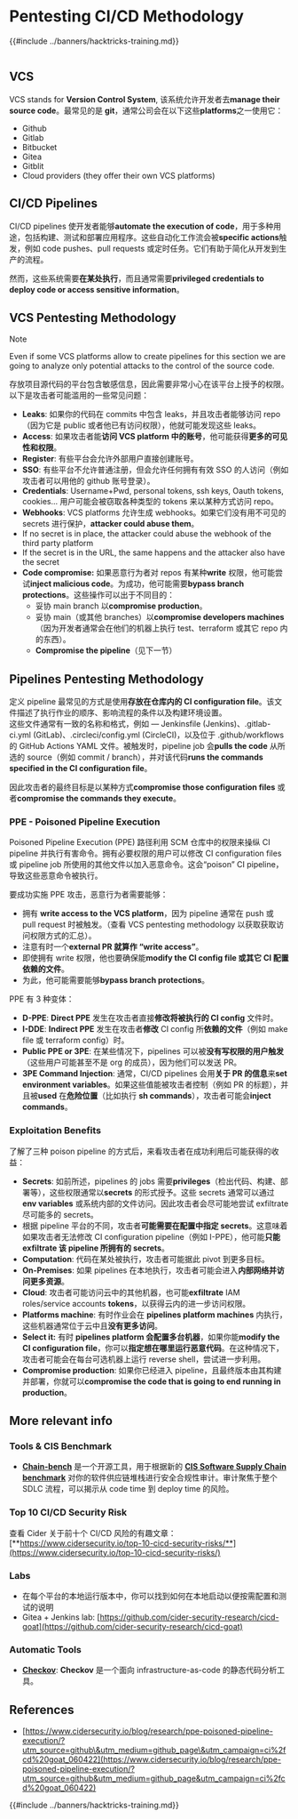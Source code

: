 # Pentesting CI/CD Methodology

{{#include ../banners/hacktricks-training.md}}

<figure><img src="../images/CLOUD-logo-letters.svg" alt=""><figcaption></figcaption></figure>

## VCS

VCS stands for **Version Control System**, 该系统允许开发者去**manage their source code**。最常见的是 **git**，通常公司会在以下这些**platforms**之一使用它：

- Github
- Gitlab
- Bitbucket
- Gitea
- Gitblit
- Cloud providers (they offer their own VCS platforms)


## CI/CD Pipelines

CI/CD pipelines 使开发者能够**automate the execution of code**，用于多种用途，包括构建、测试和部署应用程序。这些自动化工作流会被**specific actions**触发，例如 code pushes、pull requests 或定时任务。它们有助于简化从开发到生产的流程。

然而，这些系统需要**在某处执行**，而且通常需要**privileged credentials to deploy code or access sensitive information**。

## VCS Pentesting Methodology

> [!NOTE]
> Even if some VCS platforms allow to create pipelines for this section we are going to analyze only potential attacks to the control of the source code.

存放项目源代码的平台包含敏感信息，因此需要非常小心在该平台上授予的权限。以下是攻击者可能滥用的一些常见问题：

- **Leaks**: 如果你的代码在 commits 中包含 leaks，并且攻击者能够访问 repo（因为它是 public 或者他已有访问权限），他就可能发现这些 leaks。
- **Access**: 如果攻击者能**访问 VCS platform 中的账号**，他可能获得**更多的可见性和权限**。
- **Register**: 有些平台会允许外部用户直接创建账号。
- **SSO**: 有些平台不允许普通注册，但会允许任何拥有有效 SSO 的人访问（例如攻击者可以用他的 github 账号登录）。
- **Credentials**: Username+Pwd, personal tokens, ssh keys, Oauth tokens, cookies... 用户可能会被窃取各种类型的 tokens 来以某种方式访问 repo。
- **Webhooks**: VCS platforms 允许生成 webhooks。如果它们没有用不可见的 secrets 进行保护，**attacker could abuse them**。
- If no secret is in place, the attacker could abuse the webhook of the third party platform
- If the secret is in the URL, the same happens and the attacker also have the secret
- **Code compromise:** 如果恶意行为者对 repos 有某种**write** 权限，他可能尝试**inject malicious code**。为成功，他可能需要**bypass branch protections**。这些操作可以出于不同目的：
  - 妥协 main branch 以**compromise production**。
  - 妥协 main（或其他 branches）以**compromise developers machines**（因为开发者通常会在他们的机器上执行 test、terraform 或其它 repo 内的东西）。
  - **Compromise the pipeline**（见下一节）

## Pipelines Pentesting Methodology

定义 pipeline 最常见的方式是使用**存放在仓库内的 CI configuration file**。该文件描述了执行作业的顺序、影响流程的条件以及构建环境设置。\
这些文件通常有一致的名称和格式，例如 — Jenkinsfile (Jenkins)、.gitlab-ci.yml (GitLab)、.circleci/config.yml (CircleCI)，以及位于 .github/workflows 的 GitHub Actions YAML 文件。被触发时，pipeline job 会**pulls the code** 从所选的 source（例如 commit / branch），并对该代码**runs the commands specified in the CI configuration file**。

因此攻击者的最终目标是以某种方式**compromise those configuration files** 或者**compromise the commands they execute**。

### PPE - Poisoned Pipeline Execution

Poisoned Pipeline Execution (PPE) 路径利用 SCM 仓库中的权限来操纵 CI pipeline 并执行有害命令。拥有必要权限的用户可以修改 CI configuration files 或 pipeline job 所使用的其他文件以加入恶意命令。这会“poison” CI pipeline，导致这些恶意命令被执行。

要成功实施 PPE 攻击，恶意行为者需要能够：

- 拥有 **write access to the VCS platform**，因为 pipeline 通常在 push 或 pull request 时被触发。（查看 VCS pentesting methodology 以获取获取访问权限方式的汇总）。
- 注意有时一个**external PR 就算作 “write access”**。
- 即使拥有 write 权限，他也要确保能**modify the CI config file 或其它 CI 配置依赖的文件**。
- 为此，他可能需要能够**bypass branch protections**。

PPE 有 3 种变体：

- **D-PPE**: **Direct PPE** 发生在攻击者直接**修改将被执行的 CI config** 文件时。
- **I-DDE**: **Indirect PPE** 发生在攻击者**修改** CI config 所**依赖的文件**（例如 make file 或 terraform config）时。
- **Public PPE or 3PE**: 在某些情况下，pipelines 可以被**没有写权限的用户触发**（这些用户可能甚至不是 org 的成员），因为他们可以发送 PR。
- **3PE Command Injection**: 通常，CI/CD pipelines 会用**关于 PR 的信息**来**set environment variables**。如果这些值能被攻击者控制（例如 PR 的标题），并且被**used** 在**危险位置**（比如执行 **sh commands**），攻击者可能会**inject commands**。

### Exploitation Benefits

了解了三种 poison pipeline 的方式后，来看攻击者在成功利用后可能获得的收益：

- **Secrets**: 如前所述，pipelines 的 jobs 需要**privileges**（检出代码、构建、部署等），这些权限通常以**secrets** 的形式授予。这些 secrets 通常可以通过 **env variables** 或系统内部的文件访问。因此攻击者会尽可能地尝试 exfiltrate 尽可能多的 secrets。
- 根据 pipeline 平台的不同，攻击者**可能需要在配置中指定 secrets**。这意味着如果攻击者无法修改 CI configuration pipeline（例如 I-PPE），他可能**只能 exfiltrate 该 pipeline 所拥有的 secrets**。
- **Computation**: 代码在某处被执行，攻击者可能据此 pivot 到更多目标。
- **On-Premises**: 如果 pipelines 在本地执行，攻击者可能会进入**内部网络并访问更多资源**。
- **Cloud**: 攻击者可能访问云中的其他机器，也可能**exfiltrate** IAM roles/service accounts **tokens**，以获得云内的进一步访问权限。
- **Platforms machine**: 有时作业会在 **pipelines platform machines** 内执行，这些机器通常位于云中且**没有更多访问**。
- **Select it:** 有时 **pipelines platform 会配置多台机器**，如果你能**modify the CI configuration file**，你可以**指定想在哪里运行恶意代码**。在这种情况下，攻击者可能会在每台可选机器上运行 reverse shell，尝试进一步利用。
- **Compromise production**: 如果你已经进入 pipeline，且最终版本由其构建并部署，你就可以**compromise the code that is going to end running in production**。

## More relevant info

### Tools & CIS Benchmark

- [**Chain-bench**](https://github.com/aquasecurity/chain-bench) 是一个开源工具，用于根据新的 [**CIS Software Supply Chain benchmark**](https://github.com/aquasecurity/chain-bench/blob/main/docs/CIS-Software-Supply-Chain-Security-Guide-v1.0.pdf) 对你的软件供应链堆栈进行安全合规性审计。审计聚焦于整个 SDLC 流程，可以揭示从 code time 到 deploy time 的风险。

### Top 10 CI/CD Security Risk

查看 Cider 关于前十个 CI/CD 风险的有趣文章： [**https://www.cidersecurity.io/top-10-cicd-security-risks/**](https://www.cidersecurity.io/top-10-cicd-security-risks/)

### Labs

- 在每个平台的本地运行版本中，你可以找到如何在本地启动以便按需配置和测试的说明
- Gitea + Jenkins lab: [https://github.com/cider-security-research/cicd-goat](https://github.com/cider-security-research/cicd-goat)

### Automatic Tools

- [**Checkov**](https://github.com/bridgecrewio/checkov): **Checkov** 是一个面向 infrastructure-as-code 的静态代码分析工具。

## References

- [https://www.cidersecurity.io/blog/research/ppe-poisoned-pipeline-execution/?utm_source=github\&utm_medium=github_page\&utm_campaign=ci%2fcd%20goat_060422](https://www.cidersecurity.io/blog/research/ppe-poisoned-pipeline-execution/?utm_source=github&utm_medium=github_page&utm_campaign=ci%2fcd%20goat_060422)


{{#include ../banners/hacktricks-training.md}}
